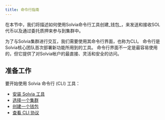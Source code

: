```yaml
---
title: 命令行指南
---
```


在本节中，我们将描述如何使用Solvia命令行工具创建_钱包_，来发送和接收SOL代币以及通过委托质押来参与到集群中。

为了与Solvia集群进行交互，我们需要使用其命令行界面，也称为CLI。 命令行是Solvia核心团队首次部署新功能所用到的工具。 命令行界面不一定是最容易使用的，但它提供了对Solvia帐户的最直接、灵活和安全的访问。

## 准备工作

要开始使用 Solvia 命令行 (CLI) 工具：

- [安装 Solvia 工具](cli/install-solvia-cli-tools.md)
- [选择一个集群](cli/choose-a-cluster.md)
- [创建一个钱包](wallet-guide/cli.md)
- [查看 CLI 协议](cli/conventions.md)

